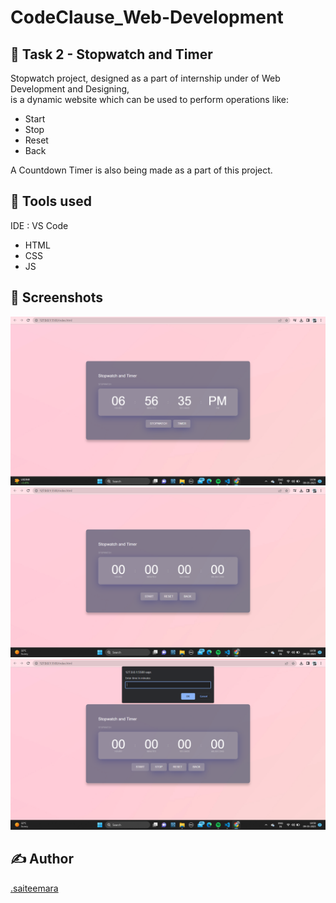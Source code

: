# CodeClause_Web-Development
<h2>📖 Task 2 - Stopwatch and Timer</h2>
<p>Stopwatch project, designed as a part of internship under of Web Development and Designing,</br>
  is a dynamic website which can be used to perform operations like:</p>
<ul>
  <li>Start</li>
  <li>Stop</li>
  <li>Reset</li>
  <li>Back</li>
</ul>

<p>A Countdown Timer is also being made as a part of this project.</p>
<h2>📓 Tools used </h2>
<p>IDE : VS Code</p>
<ul>
  <li>HTML</li>
  <li>CSS</li>
  <li>JS</li>
</ul>
<h2>👀 Screenshots</h2>
<img src="https://github.com/saiteemara/CodeClause-Task2/blob/main/CodeClause%20_Timer%20and%20stopwatch/assets/clock.png" alt="clock">
<img src="https://github.com/saiteemara/CodeClause-Task2/blob/main/CodeClause%20_Timer%20and%20stopwatch/assets/Stopwatch.png" alt="stopwatch">
<img src="https://github.com/saiteemara/CodeClause-Task2/blob/main/CodeClause%20_Timer%20and%20stopwatch/assets/timer.png" alt="timer">

<h2>✍ Author</h2>
   <a href="https://github.com/saiteemara">.saiteemara</a>
